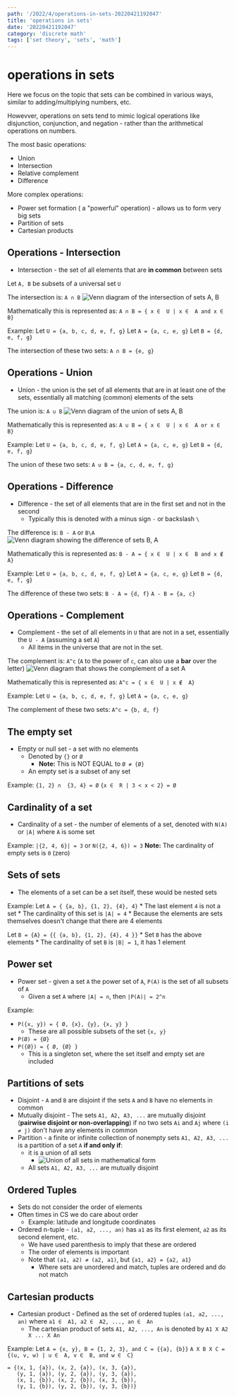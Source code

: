 ```yaml
---
path: '/2022/4/operations-in-sets-20220421192047'
title: 'operations in sets'
date: '20220421192047'
category: 'discrete math'
tags: ['set theory', 'sets', 'math']
---
```


# operations in sets
Here we focus on the topic that sets can be combined in various ways, similar to
adding/multiplying numbers, etc.

Howevver, operations on sets tend to mimic logical operations like disjunction,
conjunction, and negation - rather than the arithmetical operations on numbers.

The most basic operations:
* Union
* Intersection
* Relative complement
* Difference

More complex operations:
* Power set formation ( a "powerful" operation) - allows us to form very big sets
* Partition of sets
* Cartesian products

## Operations - Intersection
* Intersection - the set of all elements that are **in common** between sets

Let `A, B` be subsets of a universal set `U`

The intersection is: `A ∩ B`
![Venn diagram of the intersection of sets A, B](./20220421192959-img-1.png)

Mathematically this is represented as:
`A ∩ B = { x ∈  U | x ∈  A and x ∈  B}`

Example:
Let `U = {a, b, c, d, e, f, g}`
Let `A = {a, c, e, g}`
Let `B = {d, e, f, g}`

The intersection of these two sets:
`A ∩ B = {e, g}`

## Operations - Union
* Union - the union is the set of all elements that are in at least one of the sets,
essentially all matching (common) elements of the sets

The union is: `A ∪ B`
![Venn diagram of the union of sets A, B](./20220421193241-img-2.png)

Mathematically this is represented as:
`A ∪ B = { x ∈  U | x ∈  A or x ∈  B}`

Example:
Let `U = {a, b, c, d, e, f, g}`
Let `A = {a, c, e, g}`
Let `B = {d, e, f, g}`

The union of these two sets:
`A ∪ B = {a, c, d, e, f, g}`

## Operations - Difference
* Difference - the set of all elements that are in the first set and not in the second
    * Typically this is denoted with a minus sign `-` or backslash `\`

The difference is: `B - A` or `B\A`
![Venn diagram showing the difference of sets B, A](./20220421193554-img-3.png)

Mathematically this is represented as:
`B - A = { x ∈  U | x ∈  B and x ∉  A}`

Example:
Let `U = {a, b, c, d, e, f, g}`
Let `A = {a, c, e, g}`
Let `B = {d, e, f, g}`

The difference of these two sets:
`B - A = {d, f}`
`A - B = {a, c}`

## Operations - Complement
* Complement - the set of all elements in `U` that are not in a set, essentially
the `U - A` (assuming a set `A`)
    * All items in the universe that are not in the set.

The complement is: `A^c` (`A` to the power of `c`, can also use a **bar** over the letter)
![Venn diagram that shows the complement of a set A](./20220421194029-img-4.png)

Mathematically this is represented as:
`A^c = { x ∈  U | x ∉  A}`

Example:
Let `U = {a, b, c, d, e, f, g}`
Let `A = {a, c, e, g}`

The complement of these two sets:
`A^c = {b, d, f}`

## The empty set
* Empty or null set - a set with no elements
    * Denoted by `{}` or `Ø`
        * **Note:** This is NOT EQUAL to `Ø ≠ {Ø}`
    * An empty set is a subset of any set

Example:
`{1, 2} ∩  {3, 4} = Ø`
`{x ∈  R | 3 < x < 2} = Ø`

## Cardinality of a set
* Cardinality of a set - the number of elements of a set, denoted with `N(A)` or `|A|`
where `A` is some set

Example:
`|{2, 4, 6}| = 3` or `N({2, 4, 6}) = 3`
**Note:** The cardinality of empty sets is `0` (zero)

## Sets of sets
* The elements of a set can be a set itself, these would be nested sets

Example:
Let `A = { {a, b}, {1, 2}, {4}, 4}`
    * The last element `4` is not a set
    * The cardinality of this set is `|A| = 4`
        * Because the elements are sets themselves doesn't change that there are 4 elements

Let `B = {A} = {{ {a, b}, {1, 2}, {4}, 4 }}`
    * Set `B` has the above elements
    * The cardinality of set `B` is `|B| = 1`, it has 1 element

## Power set
* Power set - given a set `A` the power set of `A`, `P(A)` is the set of all subsets of `A`
    * Given a set `A` where `|A| = n`, then `|P(A)| = 2^n`

Example:
* `P({x, y}) = { Ø, {x}, {y}, {x, y} }`
    * These are all possible subsets of the set `{x, y}`
* `P(Ø) = {Ø}`
* `P({Ø}) = { Ø, {Ø} }`
    * This is a singleton set, where the set itself and empty set are included

## Partitions of sets
* Disjoint - `A` and `B` are disjoint if the sets `A` and `B` have no elements in common
* Mutually disjoint - The sets `A1, A2, A3, ...` are mutually disjoint (**pairwise disjoint or non-overlapping**)
if no two sets `Ai` and `Aj` where `(i ≠ j)` don't have any elements in common
* Partition - a finite or infinite collection of nonempty sets `A1, A2, A3, ...` is a partition
of a set `A` **if and only if**:
    * it is a union of all sets
        * ![Union of all sets in mathematical form](./20220421200539-img-5.png)
    * All sets `A1, A2, A3, ...` are mutually disjoint

## Ordered Tuples
* Sets do not consider the order of elements
* Often times in CS we do care about order
    * Example: latitude and longitude coordinates
* Ordered n-tuple - `(a1, a2, ..., an)` has `a1` as its first element, `a2` as its second element, etc.
    * We have used parenthesis to imply that these are ordered
    * The order of elements is important
    * Note that `(a1, a2) ≠ (a2, a1)`, but `{a1, a2} = {a2, a1}`
        * Where sets are unordered and match, tuples are ordered and do not match

## Cartesian products
* Cartesian product - Defined as the set of ordered tuples `(a1, a2, ..., an)` where `a1 ∈  A1, a2 ∈  A2, ..., an ∈  An`
    * The cartesian product of sets `A1, A2, ..., An` is denoted by `A1 X A2 X ... X An`

Example:
Let `A = {x, y}, B = {1, 2, 3}, and C = {{a}, {b}}`
`A X B X C = {(u, v, w) | u ∈  A, v ∈  B, and w ∈  C}`
```
= {(x, 1, {a}), (x, 2, {a}), (x, 3, {a}),
   (y, 1, {a}), (y, 2, {a}), (y, 3, {a}),
   (x, 1, {b}), (x, 2, {b}), (x, 3, {b}),
   (y, 1, {b}), (y, 2, {b}), (y, 3, {b})}
```


